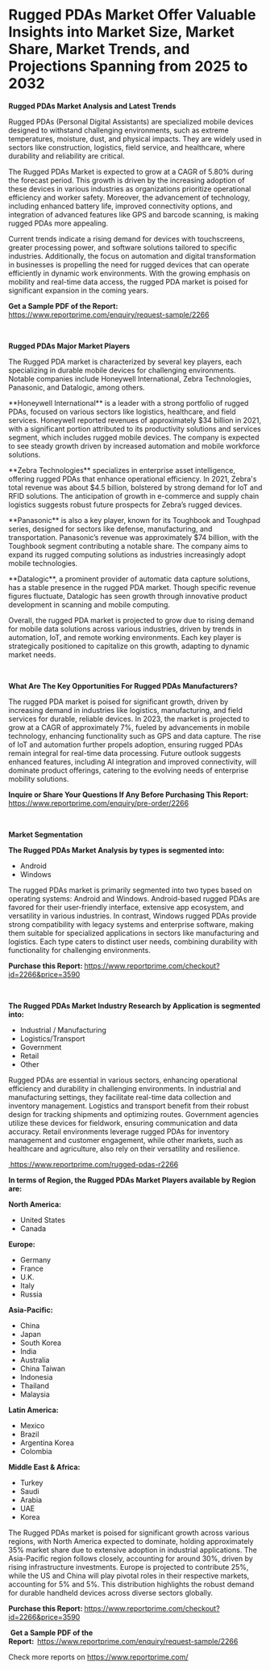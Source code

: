 <p><h1>Rugged PDAs Market Offer Valuable Insights into Market Size, Market Share, Market Trends, and Projections Spanning from 2025 to 2032</h1></p><p><strong>Rugged PDAs Market Analysis and Latest Trends</strong></p>
<p><p>Rugged PDAs (Personal Digital Assistants) are specialized mobile devices designed to withstand challenging environments, such as extreme temperatures, moisture, dust, and physical impacts. They are widely used in sectors like construction, logistics, field service, and healthcare, where durability and reliability are critical.</p><p>The Rugged PDAs Market is expected to grow at a CAGR of 5.80% during the forecast period. This growth is driven by the increasing adoption of these devices in various industries as organizations prioritize operational efficiency and worker safety. Moreover, the advancement of technology, including enhanced battery life, improved connectivity options, and integration of advanced features like GPS and barcode scanning, is making rugged PDAs more appealing.</p><p>Current trends indicate a rising demand for devices with touchscreens, greater processing power, and software solutions tailored to specific industries. Additionally, the focus on automation and digital transformation in businesses is propelling the need for rugged devices that can operate efficiently in dynamic work environments. With the growing emphasis on mobility and real-time data access, the rugged PDA market is poised for significant expansion in the coming years.</p></p>
<p><strong>Get a Sample PDF of the Report:&nbsp;</strong> <a href="https://www.reportprime.com/enquiry/request-sample/2266?utm_campaign=3099&utm_medium=2&utm_source=Github&utm_content=ia&utm_term=18032025&utm_id=rugged-pdas">https://www.reportprime.com/enquiry/request-sample/2266</a></p>
<p>&nbsp;</p>
<p><strong>Rugged PDAs Major Market Players</strong></p>
<p><p>The Rugged PDA market is characterized by several key players, each specializing in durable mobile devices for challenging environments. Notable companies include Honeywell International, Zebra Technologies, Panasonic, and Datalogic, among others.</p><p>**Honeywell International** is a leader with a strong portfolio of rugged PDAs, focused on various sectors like logistics, healthcare, and field services. Honeywell reported revenues of approximately $34 billion in 2021, with a significant portion attributed to its productivity solutions and services segment, which includes rugged mobile devices. The company is expected to see steady growth driven by increased automation and mobile workforce solutions.</p><p>**Zebra Technologies** specializes in enterprise asset intelligence, offering rugged PDAs that enhance operational efficiency. In 2021, Zebra's total revenue was about $4.5 billion, bolstered by strong demand for IoT and RFID solutions. The anticipation of growth in e-commerce and supply chain logistics suggests robust future prospects for Zebra’s rugged devices.</p><p>**Panasonic** is also a key player, known for its Toughbook and Toughpad series, designed for sectors like defense, manufacturing, and transportation. Panasonic’s revenue was approximately $74 billion, with the Toughbook segment contributing a notable share. The company aims to expand its rugged computing solutions as industries increasingly adopt mobile technologies.</p><p>**Datalogic**, a prominent provider of automatic data capture solutions, has a stable presence in the rugged PDA market. Though specific revenue figures fluctuate, Datalogic has seen growth through innovative product development in scanning and mobile computing. </p><p>Overall, the rugged PDA market is projected to grow due to rising demand for mobile data solutions across various industries, driven by trends in automation, IoT, and remote working environments. Each key player is strategically positioned to capitalize on this growth, adapting to dynamic market needs.</p></p>
<p>&nbsp;</p>
<p><strong>What Are The Key Opportunities For Rugged PDAs Manufacturers?</strong></p>
<p><p>The rugged PDA market is poised for significant growth, driven by increasing demand in industries like logistics, manufacturing, and field services for durable, reliable devices. In 2023, the market is projected to grow at a CAGR of approximately 7%, fueled by advancements in mobile technology, enhancing functionality such as GPS and data capture. The rise of IoT and automation further propels adoption, ensuring rugged PDAs remain integral for real-time data processing. Future outlook suggests enhanced features, including AI integration and improved connectivity, will dominate product offerings, catering to the evolving needs of enterprise mobility solutions.</p></p>
<p><strong>Inquire or Share Your Questions If Any Before Purchasing This Report:</strong> <a href="https://www.reportprime.com/enquiry/pre-order/2266?utm_campaign=3099&utm_medium=2&utm_source=Github&utm_content=ia&utm_term=18032025&utm_id=rugged-pdas">https://www.reportprime.com/enquiry/pre-order/2266</a></p>
<p>&nbsp;</p>
<p><strong>Market Segmentation</strong></p>
<p><strong>The Rugged PDAs Market Analysis by types is segmented into:</strong></p>
<p><ul><li>Android</li><li>Windows</li></ul></p>
<p><p>The rugged PDAs market is primarily segmented into two types based on operating systems: Android and Windows. Android-based rugged PDAs are favored for their user-friendly interface, extensive app ecosystem, and versatility in various industries. In contrast, Windows rugged PDAs provide strong compatibility with legacy systems and enterprise software, making them suitable for specialized applications in sectors like manufacturing and logistics. Each type caters to distinct user needs, combining durability with functionality for challenging environments.</p></p>
<p><strong>Purchase this Report:&nbsp;</strong><a href="https://www.reportprime.com/checkout?id=2266&price=3590&utm_campaign=3099&utm_medium=2&utm_source=Github&utm_content=ia&utm_term=18032025&utm_id=rugged-pdas">https://www.reportprime.com/checkout?id=2266&price=3590</a></p>
<p>&nbsp;</p>
<p><strong>The Rugged PDAs Market Industry Research by Application is segmented into:</strong></p>
<p><ul><li>Industrial / Manufacturing</li><li>Logistics/Transport</li><li>Government</li><li>Retail</li><li>Other</li></ul></p>
<p><p>Rugged PDAs are essential in various sectors, enhancing operational efficiency and durability in challenging environments. In industrial and manufacturing settings, they facilitate real-time data collection and inventory management. Logistics and transport benefit from their robust design for tracking shipments and optimizing routes. Government agencies utilize these devices for fieldwork, ensuring communication and data accuracy. Retail environments leverage rugged PDAs for inventory management and customer engagement, while other markets, such as healthcare and agriculture, also rely on their versatility and resilience.</p></p>
<p><a href="https://www.reportprime.com/rugged-pdas-r2266?utm_campaign=3099&utm_medium=2&utm_source=Github&utm_content=ia&utm_term=18032025&utm_id=rugged-pdas">&nbsp;https://www.reportprime.com/rugged-pdas-r2266</a></p>
<p><strong>In terms of Region, the Rugged PDAs Market Players available by Region are:</strong></p>
<p>
    <p> <strong> North America: </strong>
        <ul>
            <li>United States</li>
            <li>Canada</li>
        </ul>
        </p> 
    <p> <strong> Europe: </strong>
        <ul>
            <li>Germany</li>
            <li>France</li>
            <li>U.K.</li>
            <li>Italy</li>
            <li>Russia</li>
        </ul>
        </p> 
    <p> <strong> Asia-Pacific: </strong>
        <ul>
            <li>China</li>
            <li>Japan</li>
            <li>South Korea</li>
            <li>India</li>
            <li>Australia</li>
            <li>China Taiwan</li>
            <li>Indonesia</li>
            <li>Thailand</li>
            <li>Malaysia</li>
        </ul>
        </p> 
    <p> <strong> Latin America: </strong>
        <ul>
            <li>Mexico</li>
            <li>Brazil</li>
            <li>Argentina Korea</li>
            <li>Colombia</li>
        </ul>
        </p> 
    <p> <strong> Middle East & Africa: </strong>
        <ul>
            <li>Turkey</li>
            <li>Saudi</li>
            <li>Arabia</li>
            <li>UAE</li>
            <li>Korea</li>
        </ul>
    </p>
    </p>
<p><p>The Rugged PDAs market is poised for significant growth across various regions, with North America expected to dominate, holding approximately 35% market share due to extensive adoption in industrial applications. The Asia-Pacific region follows closely, accounting for around 30%, driven by rising infrastructure investments. Europe is projected to contribute 25%, while the US and China will play pivotal roles in their respective markets, accounting for 5% and 5%. This distribution highlights the robust demand for durable handheld devices across diverse sectors globally.</p></p>
<p><strong>Purchase this Report: </strong><a href="https://www.reportprime.com/checkout?id=2266&price=3590&utm_campaign=3099&utm_medium=2&utm_source=Github&utm_content=ia&utm_term=18032025&utm_id=rugged-pdas">https://www.reportprime.com/checkout?id=2266&price=3590</a></p>
<p>&nbsp;<strong>Get a Sample PDF of the Report:&nbsp;&nbsp;</strong><a href="https://www.reportprime.com/enquiry/request-sample/2266?utm_campaign=3099&utm_medium=2&utm_source=Github&utm_content=ia&utm_term=18032025&utm_id=rugged-pdas">https://www.reportprime.com/enquiry/request-sample/2266</a></p>
<p><strong></strong></p>
<p>Check more reports on <a href="https://www.reportprime.com/?utm_campaign=3099&utm_medium=2&utm_source=Github&utm_content=ia&utm_term=18032025&utm_id=rugged-pdas">https://www.reportprime.com/</a></p>